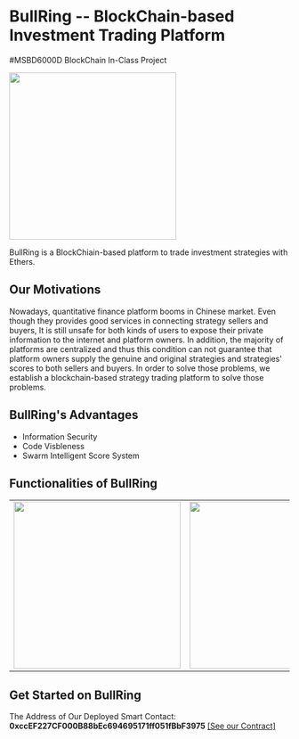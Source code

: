 # BullRing -- BlockChain-based Investment Trading Platform
#MSBD6000D BlockChain In-Class Project

<img src="https://raw.githubusercontent.com/Clarion919/strategyStore/master/images/BullRing2.png?token=AKDPALHG6I6Z7HIRDBXQYP242PYXU" width="300" hegiht="313" align=center />

BullRing is a BlockChiain-based platform to trade investment strategies with Ethers. 

## Our Motivations
Nowadays, quantitative finance platform booms in Chinese market. Even though they provides good services in connecting strategy sellers and buyers,
It is still unsafe for both kinds of users to expose their private information to the internet and platform owners. In addition, the majority of platforms
are centralized and thus this condition can not guarantee that platform owners supply the genuine and original strategies and 
strategies' scores to both sellers and buyers. In order to solve those problems, we establish a blockchain-based strategy trading platform to
solve those problems.

## BullRing's Advantages
- Information Security
- Code Visbleness
- Swarm Intelligent Score System

## Functionalities of BullRing
<table>
    <tr>
        <td><img src="https://raw.githubusercontent.com/Clarion919/strategyStore/master/images/func1.png?token=AKDPALGVBOBJA7RDBVVMOCK42PYZW" width="300" hegiht="313" align=center /></td>
        <td><img src="https://raw.githubusercontent.com/Clarion919/strategyStore/master/images/func2.png?token=AKDPALBWVU7DL6IGW2M3ZMK42PY2A" width="300" hegiht="313" align=center /></td>
    </tr>
</table>

## Get Started on BullRing
The Address of Our Deployed Smart Contact: **0xccEF227CF000B88bEc694695171ff051fBbF3975** 
[[See our Contract]](https://ropsten.etherscan.io/address/0xccef227cf000b88bec694695171ff051fbbf3975)

